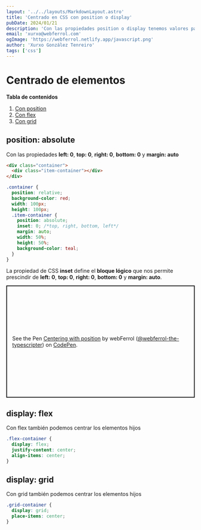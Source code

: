 ```yaml
---
layout: '../../layouts/MarkdownLayout.astro'
title: 'Centrado en CSS con position o display'
pubDate: 2024/01/21
description: 'Con las propiedades position o display tenemos valores para poder centrar elementos en css. Veamos'
email: 'xurxo@webferrol.com'
ogImage: 'https://webferrol.netlify.app/javascript.png'
author: 'Xurxo González Tenreiro'
tags: ['css']
---
```


# Centrado de elementos

__Tabla de contenidos__

1. [Con position](#position-absolute)
2. [Con flex](#display-flex)
3. [Con grid](#display-grid)

## position: absolute

Con las propiedades __left: 0__, __top: 0__, __right: 0__, __bottom: 0__ y __margin: auto__

```html
<div class="container">
  <div class="item-container"></div>
</div>
```

```css
.container {
  position: relative;
  background-color: red;
  width: 100px;
  height: 100px;
  .item-container {
    position: absolute;
    inset: 0; /*top, right, bottom, left*/
    margin: auto;
    width: 50%;
    height: 50%;
    background-color: teal;
  }
}
```

La propiedad de CSS __inset__ define el __bloque lógico__ que nos permite prescindir de __left: 0__, __top: 0__, __right: 0__, __bottom: 0__ y __margin: auto__.

<p class="codepen" data-height="300" data-default-tab="html,result" data-slug-hash="zYbzRro" data-user="webferrol-the-typescripter" style="height: 300px; box-sizing: border-box; display: flex; align-items: center; justify-content: center; border: 2px solid; margin: 1em 0; padding: 1em;">
  <span>See the Pen <a href="https://codepen.io/webferrol-the-typescripter/pen/zYbzRro">
  Centering with position</a> by webFerrol (<a href="https://codepen.io/webferrol-the-typescripter">@webferrol-the-typescripter</a>)
  on <a href="https://codepen.io">CodePen</a>.</span>
</p>
<script async src="https://cpwebassets.codepen.io/assets/embed/ei.js"></script>

## display: flex

Con flex también podemos centrar los elementos hijos

```css
.flex-container {
  display: flex;
  justify-content: center;
  align-items: center;
}
```

## display: grid

Con grid también podemos centrar los elementos hijos

```css
.grid-container {
  display: grid;
  place-items: center;
}
```
